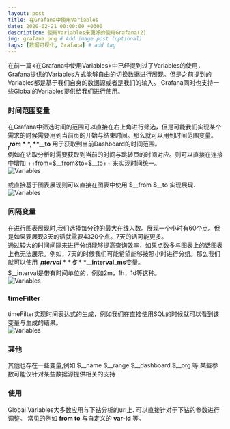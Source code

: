 ```yaml
---
layout: post
title: 在Grafana中使用Variables
date: 2020-02-21 00:00:00 +0300
description: 使用Variables来更好的使用Grafana(2)
img: grafana.png # Add image post (optional)
tags: [数据可视化, Grafana] # add tag
---
```

在前一篇<在Grafana中使用Variables>中已经提到过了Variables的使用，Grafana提供的Variables方式能够自由的切换数据进行展现。但是之前提到的Variables都是基于我们自身的数据源或者是我们的输入。   Grafana同时也支持一些Global的Variables提供给我们进行使用。

### 时间范围变量
在Grafana中筛选时间的范围可以直接在右上角进行筛选，但是可能我们实现某个需求的时候需要用到当前页的开始与结束时间。那么就可以用到时间范围变量。  
**$__from**, **$__to** 用于获取到当前Dashboard的时间范围。  
例如在钻取分析时需要获取到当前的时间与跳转页的时间对应。则可以直接在连接中增加 ++from=$__from&to=$__to++ 来实现时间统一。  
![Variables]({{site.baseurl}}/assets/img/grafana-variable-global_1.png)

或直接基于图表展现则可以直接在图表中使用 $__from $__to 实现展现.  
![Variables]({{site.baseurl}}/assets/img/grafana-variable-global_2.png)

### 间隔变量
在进行图表展现时,我们选择每分钟的最大在线人数。展现一个小时有60个点。但是如果要展现3天的话就需要4320个点。7天的话可能更多。  
通过较大的时间间隔来进行分组能够提高查询效率，如果点数多与图表上的话图表上也无法展示。例如，7天的时候我们可能希望能够按照小时进行分组。那么我们就可以使用 **$__interval**与**$__interval_ms**变量。   
$__interval是带有时间单位的，例如2m，1h，1d等这种。  
![Variables]({{site.baseurl}}/assets/img/grafana-variable-global_3.png)

### timeFilter
timeFilter实现时间表达式的生成，例如我们在直接使用SQL的时候就可以看到该变量与生成的结果。  
![Variables]({{site.baseurl}}/assets/img/grafana-variable-global_4.png)

### 其他
其他也存在一些变量,例如 $__name $__range $__dashboard $__org 等.某些参数可能仅针对某些数据源提供相关的支持

### 使用
Global Variables大多数应用与下钻分析的url上. 可以直接针对于下钻的参数进行调整。 常见的例如 **from** **to** 与自定义的 **var-id** 等。
